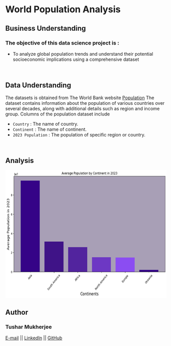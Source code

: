 # World Population Analysis

## Business Understanding
### The objective of this data science project is :
<ul>
  <li>To analyze global population trends and understand their potential socioeconomic implications using a comprehensive dataset</li>
</ul>

<br>

## Data Understanding
 The datasets is obtained from The World Bank website <a href="https://data.worldbank.org/indicator/SP.POP.TOTL">Population</a> The dataset contains information about the population of various countries over several decades, along with additional details such as region and income group.
Columns of the population dataset include
<ul>
  <li><code>Country</code> : The name of country.</li>
  <li><code>Continent</code> : The name of continent.</li>
  <li><code>2023 Population</code> : The population of specific region or country.</li>
</ul>

<br>

## Analysis
<img src="Output.png" width="550" height="400">

## Author
### Tushar Mukherjee 

<a href="mailto: mukherjeetushar78@gmail.com">E-mail</a> || <a href="https://www.linkedin.com/in/tushar-mukherjee-b8516028a">LinkedIn</a> || <a href="https://github.com/GocoVoid">GitHub</a>
